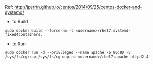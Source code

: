 Ref: http://jperrin.github.io/centos/2014/09/25/centos-docker-and-systemd/

* to Build

```sudo docker build --force-rm -t <username>/rhel7:systemd-fixed4containers.```
 
* to Run

```sudo docker run -d --privileged --name apache -p 80:80 -v /sys/fs/cgroup:/sys/fs/cgroup:ro <username>/rhel7:apache-httpd2.4```
